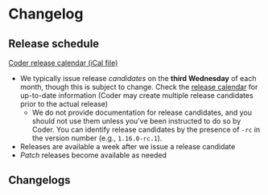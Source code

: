 # Changelog

## Release schedule

[Coder release calendar (iCal file)](https://calendar.google.com/calendar/ical/c_sdmrh87t5voc4u5rrjvktcrpko%40group.calendar.google.com/public/basic.ics)

- We typically issue release _candidates_ on the **third Wednesday** of each
  month, though this is subject to change. Check the
  [release calendar](https://calendar.google.com/calendar/ical/c_sdmrh87t5voc4u5rrjvktcrpko%40group.calendar.google.com/public/basic.ics)
  for up-to-date information (Coder may create multiple release candidates prior
  to the actual release)
  - We do not provide documentation for release candidates, and you should not
    use them unless you've been instructed to do so by Coder. You can identify
    release candidates by the presence of `-rc` in the version number (e.g.,
    `1.16.0-rc.1`).
- Releases are available a week after we issue a release candidate
- _Patch_ releases become available as needed

## Changelogs

<children><children>
